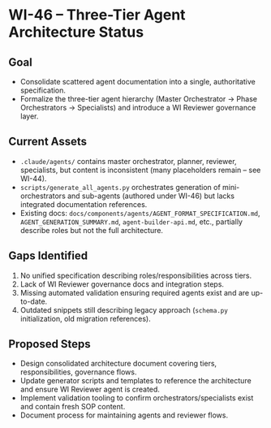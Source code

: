 # WI-46 – Three-Tier Agent Architecture Status

## Goal
- Consolidate scattered agent documentation into a single, authoritative specification.
- Formalize the three-tier agent hierarchy (Master Orchestrator → Phase Orchestrators → Specialists) and introduce a WI Reviewer governance layer.

## Current Assets
- `.claude/agents/` contains master orchestrator, planner, reviewer, specialists, but content is inconsistent (many placeholders remain – see WI-44).
- `scripts/generate_all_agents.py` orchestrates generation of mini-orchestrators and sub-agents (authored under WI-46) but lacks integrated documentation references.
- Existing docs: `docs/components/agents/AGENT_FORMAT_SPECIFICATION.md`, `AGENT_GENERATION_SUMMARY.md`, `agent-builder-api.md`, etc., partially describe roles but not the full architecture.

## Gaps Identified
1. No unified specification describing roles/responsibilities across tiers.
2. Lack of WI Reviewer governance docs and integration steps.
3. Missing automated validation ensuring required agents exist and are up-to-date.
4. Outdated snippets still describing legacy approach (`schema.py` initialization, old migration references).

## Proposed Steps
- Design consolidated architecture document covering tiers, responsibilities, governance flows.
- Update generator scripts and templates to reference the architecture and ensure WI Reviewer agent is created.
- Implement validation tooling to confirm orchestrators/specialists exist and contain fresh SOP content.
- Document process for maintaining agents and reviewer flows.

